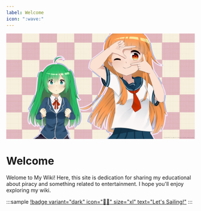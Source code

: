 ```yaml
---
label: Welcome
icon: ":wave:"
---
```


![`The more you know, the more you realize you don't know. - Aristotle`](/static/cover.jpg)

# Welcome

Welome to My Wiki! Here, this site is dedication for sharing my educational about piracy and something related to entertainment. I hope you'll enjoy exploring my wiki.

<style>
    .sample {
        text-align: center;
        padding-top: 3px;
        margin-bottom: 10px;
    }
</style>

:::sample
[!badge variant="dark" icon=":pirate_flag:" size="xl" text="Let's Sailing!"](/gs.md)
:::
